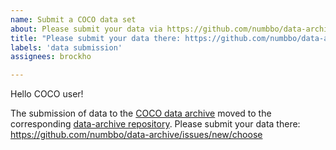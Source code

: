 ```yaml
---
name: Submit a COCO data set
about: Please submit your data via https://github.com/numbbo/data-archive/issues/new/choose
title: "Please submit your data there: https://github.com/numbbo/data-archive/issues/new/choose"
labels: 'data submission'
assignees: brockho

---
```


Hello COCO user!

The submission of data to the [COCO data archive](https://numbbo.it/data-archive/) moved to the corresponding [data-archive repository](https://github.com/numbbo/data-archive). Please submit your data there: https://github.com/numbbo/data-archive/issues/new/choose